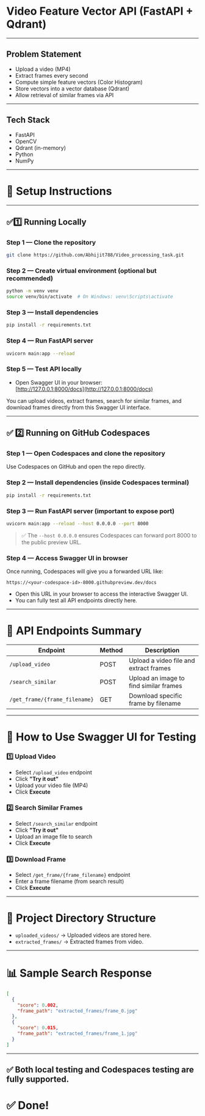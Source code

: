 
# Video Feature Vector API (FastAPI + Qdrant)

---

## Problem Statement

- Upload a video (MP4)
- Extract frames every second
- Compute simple feature vectors (Color Histogram)
- Store vectors into a vector database (Qdrant)
- Allow retrieval of similar frames via API

---

## Tech Stack

- FastAPI
- OpenCV
- Qdrant (in-memory)
- Python
- NumPy

---

# 🔧 Setup Instructions

---

## ✅1️⃣ Running Locally

### Step 1 — Clone the repository

```bash
git clone https://github.com/Abhijit788/Video_processing_task.git
```

### Step 2 — Create virtual environment (optional but recommended)

```bash
python -m venv venv
source venv/bin/activate  # On Windows: venv\Scripts\activate
```

### Step 3 — Install dependencies

```bash
pip install -r requirements.txt
```

### Step 4 — Run FastAPI server

```bash
uvicorn main:app --reload
```

### Step 5 — Test API locally

- Open Swagger UI in your browser:  
  [http://127.0.0.1:8000/docs](http://127.0.0.1:8000/docs)

You can upload videos, extract frames, search for similar frames, and download frames directly from this Swagger UI interface.

---

## ✅ 2️⃣ Running on GitHub Codespaces

### Step 1 — Open Codespaces and clone the repository

Use Codespaces on GitHub and open the repo directly.

### Step 2 — Install dependencies (inside Codespaces terminal)

```bash
pip install -r requirements.txt
```

### Step 3 — Run FastAPI server (important to expose port)

```bash
uvicorn main:app --reload --host 0.0.0.0 --port 8000
```

> ✅ The `--host 0.0.0.0` ensures Codespaces can forward port 8000 to the public preview URL.

### Step 4 — Access Swagger UI in browser

Once running, Codespaces will give you a forwarded URL like:

```
https://<your-codespace-id>-8000.githubpreview.dev/docs
```

- Open this URL in your browser to access the interactive Swagger UI.
- You can fully test all API endpoints directly here.

---

# 🚀 API Endpoints Summary

| Endpoint | Method | Description |
| -------- | ------ | ----------- |
| `/upload_video` | POST | Upload a video file and extract frames |
| `/search_similar` | POST | Upload an image to find similar frames |
| `/get_frame/{frame_filename}` | GET | Download specific frame by filename |

---

# 🧪 How to Use Swagger UI for Testing

### 1️⃣ Upload Video

- Select `/upload_video` endpoint
- Click **"Try it out"**
- Upload your video file (MP4)
- Click **Execute**

### 2️⃣ Search Similar Frames

- Select `/search_similar` endpoint
- Click **"Try it out"**
- Upload an image file to search
- Click **Execute**

### 3️⃣ Download Frame

- Select `/get_frame/{frame_filename}` endpoint
- Enter a frame filename (from search result)
- Click **Execute**

---

# 📂 Project Directory Structure

- `uploaded_videos/` → Uploaded videos are stored here.
- `extracted_frames/` → Extracted frames from video.

---

# 📊 Sample Search Response

```json
[
  {
    "score": 0.002,
    "frame_path": "extracted_frames/frame_0.jpg"
  },
  {
    "score": 0.015,
    "frame_path": "extracted_frames/frame_1.jpg"
  }
]
```

---
✅ Both **local testing** and **Codespaces testing** are fully supported.
---

# ✅ Done!
